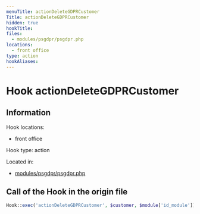 ```yaml
---
menuTitle: actionDeleteGDPRCustomer
Title: actionDeleteGDPRCustomer
hidden: true
hookTitle: 
files:
  - modules/psgdpr/psgdpr.php
locations:
  - front office
type: action
hookAliases:
---
```


# Hook actionDeleteGDPRCustomer

## Information

Hook locations: 
  - front office

Hook type: action

Located in: 
  - [modules/psgdpr/psgdpr.php](https://github.com/PrestaShop/PrestaShop/blob/8.0.x/modules/psgdpr/psgdpr.php)

## Call of the Hook in the origin file

```php
Hook::exec('actionDeleteGDPRCustomer', $customer, $module['id_module'])
```
